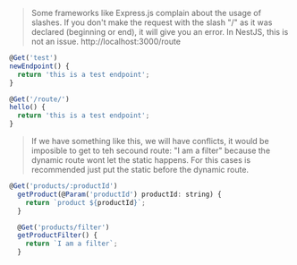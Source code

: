 > Some frameworks like Express.js complain about the usage of slashes. If you don't make the request with the slash "/" as it was declared (beginning or end), it will give you an error. In NestJS, this is not an issue.
> http://localhost:3000/route

```javascript
@Get('test')
newEndpoint() {
  return 'this is a test endpoint';
}

@Get('/route/')
hello() {
  return 'this is a test endpoint';
}
```

> If we have something like this, we will have conflicts, it would be imposible to get to teh secound route: "I am a filter" because the dynamic route wont let the static happens. For this cases is recommended just put the static before the dynamic route.

```javascript
@Get('products/:productId')
  getProduct(@Param('productId') productId: string) {
    return `product ${productId}`;
  }

  @Get('products/filter')
  getProductFilter() {
    return `I am a filter`;
  }
```
